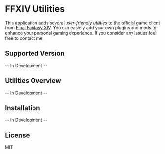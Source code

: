 # FFXIV Utilities

This application adds several *user-friendly utilities* to the official game client from [Final Fantasy XIV](http://de.finalfantasyxiv.com/). You can easiely add your own plugins and mods to enhance your personal gaming experience. If you consider any issues feel free to contact me.

## Supported Version
-- In Development --

## Utilities Overview
-- In Development --

## Installation
-- In Development --

## License
MIT